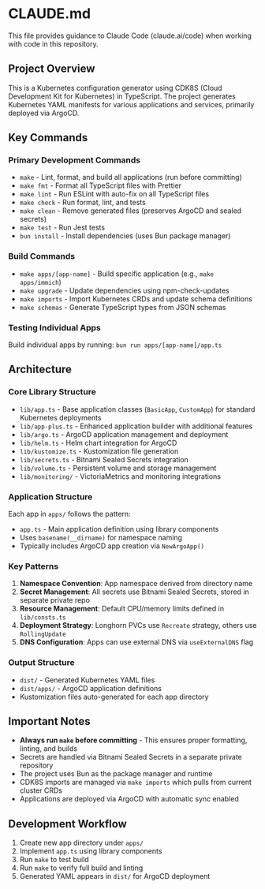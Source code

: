 # CLAUDE.md

This file provides guidance to Claude Code (claude.ai/code) when working with code in this repository.

## Project Overview

This is a Kubernetes configuration generator using CDK8S (Cloud Development Kit for Kubernetes) in TypeScript. The project generates Kubernetes YAML manifests for various applications and services, primarily deployed via ArgoCD.

## Key Commands

### Primary Development Commands
- `make` - Lint, format, and build all applications (run before committing)
- `make fmt` - Format all TypeScript files with Prettier
- `make lint` - Run ESLint with auto-fix on all TypeScript files
- `make check` - Run format, lint, and tests
- `make clean` - Remove generated files (preserves ArgoCD and sealed secrets)
- `make test` - Run Jest tests
- `bun install` - Install dependencies (uses Bun package manager)

### Build Commands
- `make apps/[app-name]` - Build specific application (e.g., `make apps/immich`)
- `make upgrade` - Update dependencies using npm-check-updates
- `make imports` - Import Kubernetes CRDs and update schema definitions
- `make schemas` - Generate TypeScript types from JSON schemas

### Testing Individual Apps
Build individual apps by running: `bun run apps/[app-name]/app.ts`

## Architecture

### Core Library Structure
- `lib/app.ts` - Base application classes (`BasicApp`, `CustomApp`) for standard Kubernetes deployments
- `lib/app-plus.ts` - Enhanced application builder with additional features
- `lib/argo.ts` - ArgoCD application management and deployment
- `lib/helm.ts` - Helm chart integration for ArgoCD
- `lib/kustomize.ts` - Kustomization file generation
- `lib/secrets.ts` - Bitnami Sealed Secrets integration
- `lib/volume.ts` - Persistent volume and storage management
- `lib/monitoring/` - VictoriaMetrics and monitoring integrations

### Application Structure
Each app in `apps/` follows the pattern:
- `app.ts` - Main application definition using library components
- Uses `basename(__dirname)` for namespace naming
- Typically includes ArgoCD app creation via `NewArgoApp()`

### Key Patterns
1. **Namespace Convention**: App namespace derived from directory name
2. **Secret Management**: All secrets use Bitnami Sealed Secrets, stored in separate private repo
3. **Resource Management**: Default CPU/memory limits defined in `lib/consts.ts`
4. **Deployment Strategy**: Longhorn PVCs use `Recreate` strategy, others use `RollingUpdate`
5. **DNS Configuration**: Apps can use external DNS via `useExternalDNS` flag

### Output Structure
- `dist/` - Generated Kubernetes YAML files
- `dist/apps/` - ArgoCD application definitions
- Kustomization files auto-generated for each app directory

## Important Notes

- **Always run `make` before committing** - This ensures proper formatting, linting, and builds
- Secrets are handled via Bitnami Sealed Secrets in a separate private repository
- The project uses Bun as the package manager and runtime
- CDK8S imports are managed via `make imports` which pulls from current cluster CRDs
- Applications are deployed via ArgoCD with automatic sync enabled

## Development Workflow

1. Create new app directory under `apps/`
2. Implement `app.ts` using library components
3. Run `make` to test build
4. Run `make` to verify full build and linting
5. Generated YAML appears in `dist/` for ArgoCD deployment

